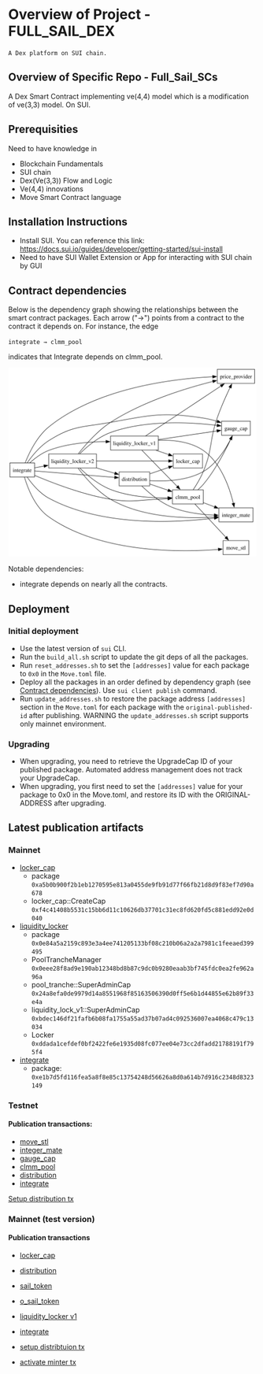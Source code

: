 # Overview of Project - FULL_SAIL_DEX

    A Dex platform on SUI chain.

## Overview of Specific Repo - Full_Sail_SCs

A Dex Smart Contract implementing ve(4,4) model which is a modification of ve(3,3) model. On SUI.

## Prerequisities

Need to have knowledge in
- Blockchain Fundamentals
- SUI chain
- Dex(Ve(3,3)) Flow and Logic
- Ve(4,4) innovations
- Move Smart Contract language

## Installation Instructions

- Install SUI. You can reference this link: https://docs.sui.io/guides/developer/getting-started/sui-install
- Need to have SUI Wallet Extension or App for interacting with SUI chain by GUI

## Contract dependencies

Below is the dependency graph showing the relationships between the smart contract packages. Each arrow ("→") points from a contract to the contract it depends on. For instance, the edge

`integrate → clmm_pool`

indicates that Integrate depends on clmm_pool.

![Dependency Graph](dependency_graph.svg)

Notable dependencies:
- integrate depends on nearly all the contracts.

## Deployment

### Initial deployment
- Use the latest version of `sui` CLI.
- Run the `build_all.sh` script to update the git deps of all the packages.
- Run `reset_addresses.sh` to set the `[addresses]` value for each package to `0x0` in the `Move.toml` file.
- Deploy all the packages in an order defined by dependency graph (see [Contract dependencies](#contract-dependencies)). 
Use `sui client publish` command.
- Run `update_addresses.sh` to restore the package address `[addresses]` section in the `Move.toml` for each package with the `original-published-id` after publishing. WARNING the `update_addresses.sh` script supports only mainnet environment.

### Upgrading
- When upgrading, you need to retrieve the UpgradeCap ID of your published package. Automated address management does not track your UpgradeCap.
- When upgrading, you first need to set the `[addresses]` value for your package to 0x0 in the Move.toml, and restore its ID with the ORIGINAL-ADDRESS after upgrading.

## Latest publication artifacts

### Mainnet

- [locker_cap](https://suivision.xyz/txblock/B9mVEC18ZYj4SMgkeYn8DN2u9m7hmTcb9SiDQ73t381b)
    - package `0xa5b0b900f2b1eb1270595e813a0455de9fb91d77f66fb21d8d9f83ef7d90a678`
    - locker_cap::CreateCap `0xf4c41408b5531c15bb6d11c10626db37701c31ec8fd620fd5c881edd92e0d040`
- [liquidity_locker](https://suivision.xyz/txblock/2A2rwHzcHiynEUarnaVzEchx9CXxWUGBLzKN9zsENSYf)
    - package `0x0e84a5a2159c893e3a4ee741205133bf08c210b06a2a2a7981c1feeaed399495`
    - PoolTrancheManager `0x0eee28f8ad9e190ab12348bd8b87c9dc0b9280eaab3bf745fdc0ea2fe962a96a`
    - pool_tranche::SuperAdminCap `0x24a8efa0de9979d14a8551968f85163506390d0ff5e6b1d44855e62b89f33e4a`
    - liquidity_lock_v1::SuperAdminCap `0xbdec146df21fafb6b08fa1755a55ad37b07ad4c092536007ea4068c479c13034`
    - Locker `0xddada1cefdef0bf2422fe6e1935d08fc077ee04e73cc2dfadd21788191f795f4`
- [integrate](https://suivision.xyz/txblock/6u5McVLD4EjrUMWPEm86PhSTDPS5CjeqbX9xe9YE1V9n)
    - package: `0xe1b7d5fd116fea5a8f8e85c13754248d56626a8d0a614b7d916c2348d8323149`

### Testnet

#### Publication transactions:

- [move_stl](https://testnet.suivision.xyz/txblock/GmnSDVgMEj9FhMBZr4KDeqbSKZmDydfbXSqgA8ToUg1C)
- [integer_mate](https://testnet.suivision.xyz/txblock/58sGFmxKmD7rdKcGWJTKvv61EjYLGn5uAELmphQ6MFga)
- [gauge_cap](https://testnet.suivision.xyz/txblock/Wi57YbH9vRspiEc9LL22NxDjxnQXTV1igShdpzKXvpD)
- [clmm_pool](https://testnet.suivision.xyz/txblock/JDixgrY2ukAH7osgCeJX8YfTeq9xSEPE68VJPmF1EBJs)
- [distribution](https://testnet.suivision.xyz/txblock/ECihTgcyGtTsQdDDs6SjC9x2616brY6jnq4sZnSQc23R)
- [integrate](https://testnet.suivision.xyz/txblock/7FhEtcJBxGJGyntVUwMkemhqgGEZZwgUL63M3xSqwDDb)

[Setup distribution tx](https://testnet.suivision.xyz/txblock/6Z1DjeSo25XEu48MSteNSSmkv1MAD17hH5w1D3YckaL7)

### Mainnet (test version)

#### Publication transactions

- [locker_cap](https://suivision.xyz/txblock/2WWwU828Ygq2ydij4p1Mpf8WZV9zhVDXssB8WHh4v83t)
- [distribution](https://suivision.xyz/txblock/91NPAVHpY1Uqnt3F43spj8tNWTXaYrTDib5UWJnurKU1)
- [sail_token](https://suiscan.xyz/mainnet/tx/GFBK3hRYE5tvXLUjSfJdLj625Ygj4Q69ShzxcjHMU1Rf)
- [o_sail_token](https://suiscan.xyz/mainnet/tx/EioxqVFmWPxW1UDXWbYHcesjREk7ocG1iK26pDmgHKsY)
- [liquidity_locker v1](https://suivision.xyz/txblock/Gzqz1ME5rqxpEua1fSNz6rnz9e3knuCuqZEVL963e7ND)
- [integrate](https://suivision.xyz/txblock/CReixV83EcmgD2a3ijKG3iaqUC4BScd5UBQJ4nypuUHU)

- [setup distribtuion tx](https://suiscan.xyz/mainnet/tx/7ToUiNQeX1rwtmrLkgBGHvcUjBYYh5ogsc9J11Z4VyEZ)
- [activate minter tx](https://suiscan.xyz/mainnet/tx/62CQswg1EmVcyfrA2FGgSMGgTHQsYZJJtq9PChhnqbmL)
